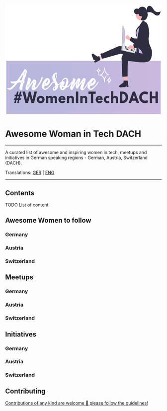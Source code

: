 ![](./assets/banner-with-female-dev.png)
# Awesome Woman in Tech DACH 

---

A curated list of awesome and inspiring women in tech, meetups and initiatives in German speaking regions - German, Austria, Switzerland (DACH).

Translations: [GER](README.md) | [ENG](README.en.md)

---

## Contents

TODO List of content

## Awesome Women to follow
### Germany
### Austria
### Switzerland

## Meetups
### Germany
### Austria
### Switzerland

## Initiatives
### Germany
### Austria
### Switzerland

## Contributing
[Contributions of any kind are welcome 💜 please follow the guidelines!](CONTRIBUTE.md)